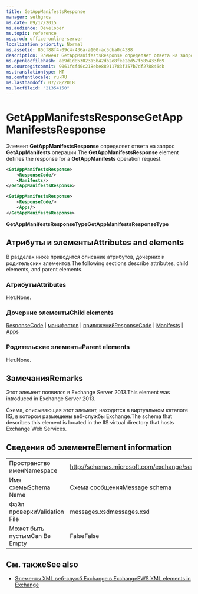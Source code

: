 ```yaml
---
title: GetAppManifestsResponse
manager: sethgros
ms.date: 09/17/2015
ms.audience: Developer
ms.topic: reference
ms.prod: office-online-server
localization_priority: Normal
ms.assetid: 86cf88f4-09c4-436a-a100-ac5cba0c4388
description: Элемент GetAppManifestsResponse определяет ответа на запрос GetAppManifests операции.
ms.openlocfilehash: ae9d1d853023a5b42db2e8fee2ed57f585433f69
ms.sourcegitcommit: 9061fcf40c218ebe88911783f357b7df278846db
ms.translationtype: MT
ms.contentlocale: ru-RU
ms.lasthandoff: 07/28/2018
ms.locfileid: "21354150"
---
```

# <a name="getappmanifestsresponse"></a><span data-ttu-id="1715f-103">GetAppManifestsResponse</span><span class="sxs-lookup"><span data-stu-id="1715f-103">GetAppManifestsResponse</span></span>

<span data-ttu-id="1715f-104">Элемент **GetAppManifestsResponse** определяет ответа на запрос **GetAppManifests** операции.</span><span class="sxs-lookup"><span data-stu-id="1715f-104">The **GetAppManifestsResponse** element defines the response for a **GetAppManifests** operation request.</span></span> 
  
```xml
<GetAppManifestsResponse>
    <ResponseCode/>
    <Manifests/>
</GetAppManifestsResponse>
```

```xml
<GetAppManifestsResponse>
    <ResponseCode/>
    <Apps/>
</GetAppManifestsResponse>
```

<span data-ttu-id="1715f-105">**GetAppManifestsResponseType**</span><span class="sxs-lookup"><span data-stu-id="1715f-105">**GetAppManifestsResponseType**</span></span>

## <a name="attributes-and-elements"></a><span data-ttu-id="1715f-106">Атрибуты и элементы</span><span class="sxs-lookup"><span data-stu-id="1715f-106">Attributes and elements</span></span>

<span data-ttu-id="1715f-107">В разделах ниже приводится описание атрибутов, дочерних и родительских элементов.</span><span class="sxs-lookup"><span data-stu-id="1715f-107">The following sections describe attributes, child elements, and parent elements.</span></span>
  
### <a name="attributes"></a><span data-ttu-id="1715f-108">Атрибуты</span><span class="sxs-lookup"><span data-stu-id="1715f-108">Attributes</span></span>

<span data-ttu-id="1715f-109">Нет.</span><span class="sxs-lookup"><span data-stu-id="1715f-109">None.</span></span>
  
### <a name="child-elements"></a><span data-ttu-id="1715f-110">Дочерние элементы</span><span class="sxs-lookup"><span data-stu-id="1715f-110">Child elements</span></span>

<span data-ttu-id="1715f-111">[ResponseCode](responsecode.md) | [манифестов](manifests.md) | [приложений](apps.md)</span><span class="sxs-lookup"><span data-stu-id="1715f-111">[ResponseCode](responsecode.md) | [Manifests](manifests.md) | [Apps](apps.md)</span></span>
  
### <a name="parent-elements"></a><span data-ttu-id="1715f-112">Родительские элементы</span><span class="sxs-lookup"><span data-stu-id="1715f-112">Parent elements</span></span>

<span data-ttu-id="1715f-113">Нет.</span><span class="sxs-lookup"><span data-stu-id="1715f-113">None.</span></span>
  
## <a name="remarks"></a><span data-ttu-id="1715f-114">Замечания</span><span class="sxs-lookup"><span data-stu-id="1715f-114">Remarks</span></span>

<span data-ttu-id="1715f-115">Этот элемент появился в Exchange Server 2013.</span><span class="sxs-lookup"><span data-stu-id="1715f-115">This element was introduced in Exchange Server 2013.</span></span>
  
<span data-ttu-id="1715f-116">Схема, описывающая этот элемент, находится в виртуальном каталоге IIS, в котором размещены веб-службы Exchange.</span><span class="sxs-lookup"><span data-stu-id="1715f-116">The schema that describes this element is located in the IIS virtual directory that hosts Exchange Web Services.</span></span>
  
## <a name="element-information"></a><span data-ttu-id="1715f-117">Сведения об элементе</span><span class="sxs-lookup"><span data-stu-id="1715f-117">Element information</span></span>

|||
|:-----|:-----|
|<span data-ttu-id="1715f-118">Пространство имен</span><span class="sxs-lookup"><span data-stu-id="1715f-118">Namespace</span></span>  <br/> |http://schemas.microsoft.com/exchange/services/2006/messages  <br/> |
|<span data-ttu-id="1715f-119">Имя схемы</span><span class="sxs-lookup"><span data-stu-id="1715f-119">Schema Name</span></span>  <br/> |<span data-ttu-id="1715f-120">Схема сообщения</span><span class="sxs-lookup"><span data-stu-id="1715f-120">Message schema</span></span>  <br/> |
|<span data-ttu-id="1715f-121">Файл проверки</span><span class="sxs-lookup"><span data-stu-id="1715f-121">Validation File</span></span>  <br/> |<span data-ttu-id="1715f-122">messages.xsd</span><span class="sxs-lookup"><span data-stu-id="1715f-122">messages.xsd</span></span>  <br/> |
|<span data-ttu-id="1715f-123">Может быть пустым</span><span class="sxs-lookup"><span data-stu-id="1715f-123">Can Be Empty</span></span>  <br/> |<span data-ttu-id="1715f-124">False</span><span class="sxs-lookup"><span data-stu-id="1715f-124">False</span></span>  <br/> |
   
## <a name="see-also"></a><span data-ttu-id="1715f-125">См. также</span><span class="sxs-lookup"><span data-stu-id="1715f-125">See also</span></span>

- [<span data-ttu-id="1715f-126">Элементы XML веб-служб Exchange в Exchange</span><span class="sxs-lookup"><span data-stu-id="1715f-126">EWS XML elements in Exchange</span></span>](ews-xml-elements-in-exchange.md)

